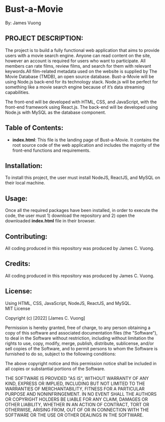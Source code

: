 # Bust-a-Movie  
By: James Vuong 


## PROJECT DESCRIPTION: 
The project is to build a fully functional web application that aims to provide users with a movie search engine. Anyone can read content on the site, however an account is required for users who want to participate. All members can rate films, review films, and search for them with relevant keywords.All film-related metadata used on the website is supplied by The Movie Database (TMDB), an open source database. Bust-a-Movie will be using Node.js back-end for its technology stack. Node.js will be perfect for 
something like a movie search engine because of it’s data streaming capabilities.

The front-end will be developed with HTML, CSS, and JavaScript, with the front-end framework using React.js. The back-end will be developed using Node.js with MySQL as the database component. 


## Table of Contents:  
* **index.html**: This file is the landing page of Bust-a-Movie. It contains the root source code of the web application and includes the majority of the front-end functions and requirements. 

## Installation:  
To install this project, the user must install NodeJS, ReactJS, and MySQL on their local machine. 

## Usage:  
Once all the required packages have been installed, in order to execute the code, the user must 1) download the repository and 2) open the downloaded **index.html** file in their browser.

## Contributing:  
All coding produced in this repository was produced by James C. Vuong.

## Credits:  
All coding produced in this repository was produced by James C. Vuong.

## License:  
Using HTML, CSS, JavaScript, NodeJS, ReactJS, and MySQL.  
MIT License

Copyright (c) [2022] [James C. Vuong]

Permission is hereby granted, free of charge, to any person obtaining a copy
of this software and associated documentation files (the "Software"), to deal
in the Software without restriction, including without limitation the rights
to use, copy, modify, merge, publish, distribute, sublicense, and/or sell
copies of the Software, and to permit persons to whom the Software is
furnished to do so, subject to the following conditions:

The above copyright notice and this permission notice shall be included in all
copies or substantial portions of the Software.

THE SOFTWARE IS PROVIDED "AS IS", WITHOUT WARRANTY OF ANY KIND, EXPRESS OR
IMPLIED, INCLUDING BUT NOT LIMITED TO THE WARRANTIES OF MERCHANTABILITY,
FITNESS FOR A PARTICULAR PURPOSE AND NONINFRINGEMENT. IN NO EVENT SHALL THE
AUTHORS OR COPYRIGHT HOLDERS BE LIABLE FOR ANY CLAIM, DAMAGES OR OTHER
LIABILITY, WHETHER IN AN ACTION OF CONTRACT, TORT OR OTHERWISE, ARISING FROM,
OUT OF OR IN CONNECTION WITH THE SOFTWARE OR THE USE OR OTHER DEALINGS IN THE
SOFTWARE.